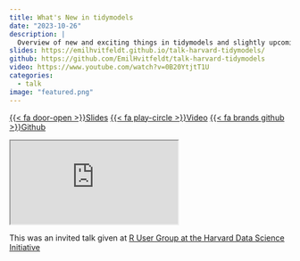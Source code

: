 ```yaml
---
title: What's New in tidymodels
date: "2023-10-26"
description: |
  Overview of new and exciting things in tidymodels and slightly upcoming things. 
slides: https://emilhvitfeldt.github.io/talk-harvard-tidymodels/
github: https://github.com/EmilHvitfeldt/talk-harvard-tidymodels
video: https://www.youtube.com/watch?v=0B20YtjtT1U
categories:
  - talk
image: "featured.png"
---
```




<a href="https://emilhvitfeldt.github.io/talk-harvard-tidymodels/" class="listing-slides btn-links">{{< fa door-open >}}Slides<a>
<a href="https://www.youtube.com/watch?v=0B20YtjtT1U" class="listing-video btn-links">{{< fa play-circle >}}Video<a>
<a href="https://github.com/EmilHvitfeldt/talk-harvard-tidymodels" class="listing-github btn-links">{{< fa brands github >}}Github<a>
      
<iframe class="slide-deck" src="https://emilhvitfeldt.github.io/talk-harvard-tidymodels/"></iframe>
        

This was an invited talk given at [R User Group at the Harvard Data Science Initiative](https://rug-at-hdsi.org/)
